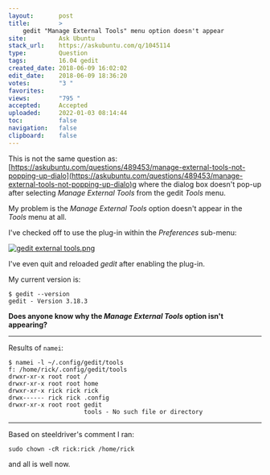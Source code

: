 ```yaml
---
layout:       post
title:        >
    gedit "Manage External Tools" menu option doesn't appear
site:         Ask Ubuntu
stack_url:    https://askubuntu.com/q/1045114
type:         Question
tags:         16.04 gedit
created_date: 2018-06-09 16:02:02
edit_date:    2018-06-09 18:36:20
votes:        "3 "
favorites:    
views:        "795 "
accepted:     Accepted
uploaded:     2022-01-03 08:14:44
toc:          false
navigation:   false
clipboard:    false
---
```


This is not the same question as: [https://askubuntu.com/questions/489453/manage-external-tools-not-popping-up-dialo](https://askubuntu.com/questions/489453/manage-external-tools-not-popping-up-dialo)g where the dialog box doesn't pop-up after selecting *Manage External Tools* from the gedit *Tools* menu.

My problem is the *Manage External Tools* option doesn't appear in the *Tools* menu at all.

I've checked off to use the plug-in within the *Preferences* sub-menu:

[![gedit external tools.png][1]][1]

I've even quit and reloaded *gedit* after enabling the plug-in.

My current version is:

``` 
$ gedit --version
gedit - Version 3.18.3

```

**Does anyone know why the *Manage External Tools* option isn't appearing?**


----------

Results of `namei`:

``` 
$ namei -l ~/.config/gedit/tools
f: /home/rick/.config/gedit/tools
drwxr-xr-x root root /
drwxr-xr-x root root home
drwxr-xr-x rick rick rick
drwx------ rick rick .config
drwxr-xr-x root root gedit
                     tools - No such file or directory

```


----------

Based on steeldriver's comment I ran:

``` 
sudo chown -cR rick:rick /home/rick

```

and all is well now.

  [1]: https://i.stack.imgur.com/pjD41.png

